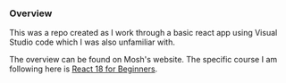 ### Overview

This was a repo created as I work through a basic react app using Visual Studio code which I was also unfamiliar with.

The overview can be found on Mosh's website. The specific course I am following here is [React 18 for Beginners](https://codewithmosh.com/p/ultimate-react-part1).
